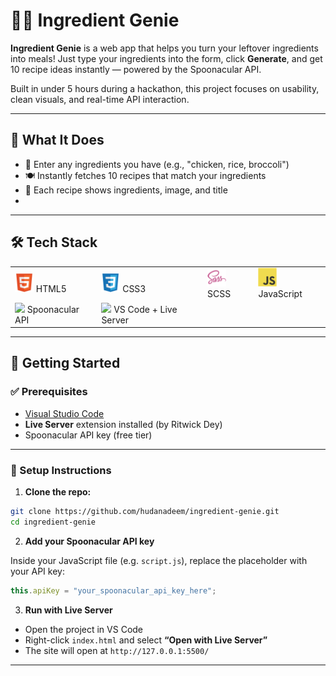 # 🧞‍♂️ Ingredient Genie

**Ingredient Genie** is a web app that helps you turn your leftover ingredients into meals! Just type your ingredients into the form, click **Generate**, and get 10 recipe ideas instantly — powered by the Spoonacular API.

Built in under 5 hours during a hackathon, this project focuses on usability, clean visuals, and real-time API interaction.

---

## 🥣 What It Does

- 📝 Enter any ingredients you have (e.g., "chicken, rice, broccoli")
- 🍽️ Instantly fetches 10 recipes that match your ingredients
- 📎 Each recipe shows ingredients, image, and title
- 
---

## 🛠 Tech Stack

<table>
  <tr>
    <td><img src="https://raw.githubusercontent.com/devicons/devicon/master/icons/html5/html5-original.svg" width="30"/> HTML5</td>
    <td><img src="https://raw.githubusercontent.com/devicons/devicon/master/icons/css3/css3-original.svg" width="30"/> CSS3</td>
    <td><img src="https://raw.githubusercontent.com/devicons/devicon/master/icons/sass/sass-original.svg" width="30"/> SCSS</td>
    <td><img src="https://raw.githubusercontent.com/devicons/devicon/master/icons/javascript/javascript-original.svg" width="30"/> JavaScript</td>
  </tr>
  <tr>
    <td><img src="https://img.shields.io/badge/Spoonacular%20API-enabled-green?logo=fastapi&logoColor=white" height="20"/> Spoonacular API</td>
    <td><img src="https://img.shields.io/badge/VSCode%20Live%20Server-used-blue?logo=visualstudiocode" height="20"/> VS Code + Live Server</td>
  </tr>
</table>

---

## 🚀 Getting Started

### ✅ Prerequisites

- [Visual Studio Code](https://code.visualstudio.com/)
- **Live Server** extension installed (by Ritwick Dey)
- Spoonacular API key (free tier)

---

### 📂 Setup Instructions

1. **Clone the repo:**

```bash
git clone https://github.com/hudanadeem/ingredient-genie.git
cd ingredient-genie
```

2. **Add your Spoonacular API key**

Inside your JavaScript file (e.g. `script.js`), replace the placeholder with your API key:

```js
this.apiKey = "your_spoonacular_api_key_here";
```

3. **Run with Live Server**

- Open the project in VS Code
- Right-click `index.html` and select **“Open with Live Server”**
- The site will open at `http://127.0.0.1:5500/`

---
